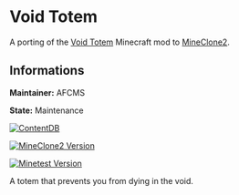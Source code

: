 # Void Totem

A porting of the [Void Totem](https://www.curseforge.com/minecraft/mc-mods/voidtotem) Minecraft mod to [MineClone2](https://content.minetest.net/packages/Wuzzy/mineclone2/).

## Informations

**Maintainer:** AFCMS

**State:** Maintenance

[![ContentDB](https://content.minetest.net/packages/mineclone2-mods/void_totem/shields/title/)](https://content.minetest.net/packages/mineclone2-mods/void_totem/)

[![MineClone2 Version](https://img.shields.io/badge/MineClone2-master-green)](https://git.minetest.land/MineClone2/MineClone2)

[![Minetest Version](https://img.shields.io/badge/Minetest-5.4.1-green)](https://github.com/minetest/minetest/releases/tag/5.4.1)

A totem that prevents you from dying in the void.
